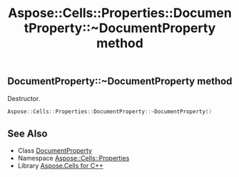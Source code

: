 ﻿---
title: Aspose::Cells::Properties::DocumentProperty::~DocumentProperty method
linktitle: ~DocumentProperty
second_title: Aspose.Cells for C++ API Reference
description: 'Aspose::Cells::Properties::DocumentProperty::~DocumentProperty method. Destructor in C++.'
type: docs
weight: 200
url: /cpp/aspose.cells.properties/documentproperty/~documentproperty/
---
## DocumentProperty::~DocumentProperty method


Destructor.

```cpp
Aspose::Cells::Properties::DocumentProperty::~DocumentProperty()
```

## See Also

* Class [DocumentProperty](../)
* Namespace [Aspose::Cells::Properties](../../)
* Library [Aspose.Cells for C++](../../../)
